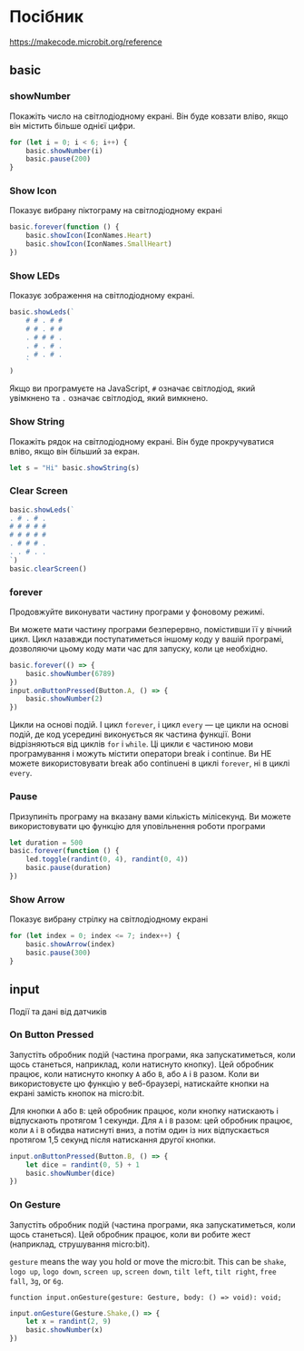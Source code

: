 # Посібник

https://makecode.microbit.org/reference

## basic 

### showNumber

Покажіть число на світлодіодному екрані. Він буде ковзати вліво, якщо він містить більше однієї цифри.

```js
for (let i = 0; i < 6; i++) {
    basic.showNumber(i)
    basic.pause(200)
}
```

### Show Icon

Показує вибрану піктограму на світлодіодному екрані

```js
basic.forever(function () {
    basic.showIcon(IconNames.Heart)
    basic.showIcon(IconNames.SmallHeart)
})
```

### Show LEDs

Показує зображення на світлодіодному екрані.

```js
basic.showLeds(`
    # # . # #
    # # . # #
    . # # # .
    . # . # .
    . # . # .
    `
)
```

Якщо ви програмуєте на JavaScript, `#` означає світлодіод, який увімкнено та `.` означає світлодіод, який вимкнено.

### Show String

Покажіть рядок на світлодіодному екрані. Він буде прокручуватися вліво, якщо він більший за екран.

```js
let s = "Hi" basic.showString(s)
```

### Clear Screen

```js
basic.showLeds(`
. # . # . 
# # # # # 
# # # # # 
. # # # . 
. . # . . 
`)
basic.clearScreen()
```

### forever

Продовжуйте виконувати частину програми у фоновому режимі.

Ви можете мати частину програми безперервно, помістивши її у вічний цикл. Цикл назавжди поступатиметься іншому коду у вашій програмі, дозволяючи цьому коду мати час для запуску, коли це необхідно.

```js
basic.forever(() => {
    basic.showNumber(6789)
})
input.onButtonPressed(Button.A, () => {
    basic.showNumber(2)
})
```

Цикли на основі подій. І цикл `forever`, і цикл `every` — це цикли на основі подій, де код усередині виконується як частина функції. Вони відрізняються від циклів `for` і `while`. Ці цикли є частиною мови програмування і можуть містити оператори break і continue. Ви НЕ можете використовувати break або continueні в циклі `forever`, ні в циклі `every`.

### Pause

Призупиніть програму на вказану вами кількість мілісекунд. Ви можете використовувати цю функцію для уповільнення роботи програми

```js
let duration = 500
basic.forever(function () {
    led.toggle(randint(0, 4), randint(0, 4))
    basic.pause(duration)
})
```

### Show Arrow

Показує вибрану стрілку на світлодіодному екрані

```js
for (let index = 0; index <= 7; index++) {
    basic.showArrow(index)
    basic.pause(300)
}
```

## input

Події та дані від датчиків

### On Button Pressed

Запустіть обробник подій (частина програми, яка запускатиметься, коли щось станеться, наприклад, коли натиснуто кнопку). Цей обробник працює, коли натиснуто кнопку `A` або `B`, або `A` і `B` разом. Коли ви використовуєте цю функцію у веб-браузері, натискайте кнопки на екрані замість кнопок на micro:bit.

Для кнопки `A` або `B`: цей обробник працює, коли кнопку натискають і відпускають протягом 1 секунди.
Для `A` і `B` разом: цей обробник працює, коли `A` і `B` обидва натиснуті вниз, а потім один із них відпускається протягом 1,5 секунд після натискання другої кнопки.

```js
input.onButtonPressed(Button.B, () => {
    let dice = randint(0, 5) + 1
    basic.showNumber(dice)
})
```

### On Gesture

Запустіть обробник подій (частина програми, яка запускатиметься, коли щось станеться). Цей обробник працює, коли ви робите жест (наприклад, струшування micro:bit).

`gesture` means the way you hold or move the micro:bit. This can be `shake`, `logo up`, `logo down`, `screen up`, `screen down`, `tilt left`, `tilt right`, `free fall`, `3g`, or `6g`.

```
function input.onGesture(gesture: Gesture, body: () => void): void;
```

```js
input.onGesture(Gesture.Shake,() => {
    let x = randint(2, 9)
    basic.showNumber(x)
})
```

